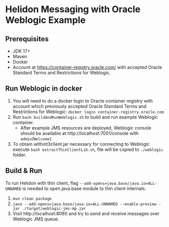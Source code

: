 # Helidon Messaging with Oracle Weblogic Example

## Prerequisites
* JDK 17+
* Maven
* Docker
* Account at https://container-registry.oracle.com/ with accepted Oracle Standard Terms and Restrictions for Weblogic.

## Run Weblogic in docker
1. You will need to do a docker login to Oracle container registry with account which previously
   accepted Oracle Standard Terms and Restrictions for Weblogic: 
   `docker login container-registry.oracle.com`
2. Run `bash buildAndRunWeblogic.sh` to build and run example Weblogic container.
   * After example JMS resources are deployed, Weblogic console should be available at http://localhost:7001/console with `admin`/`Welcome1`
3. To obtain wlthint3client.jar necessary for connecting to Weblogic execute 
   `bash extractThinClientLib.sh`, file will be copied to `./weblogic` folder.

## Build & Run
To run Helidon with thin client, flag `--add-opens=java.base/java.io=ALL-UNNAMED` is needed to
open java.base module to thin client internals.
1. `mvn clean package`
2. `java --add-opens=java.base/java.io=ALL-UNNAMED --enable-preview -jar ./target/weblogic-jms-mp.jar`
3. Visit http://localhost:8080 and try to send and receive messages over Weblogic JMS queue.

